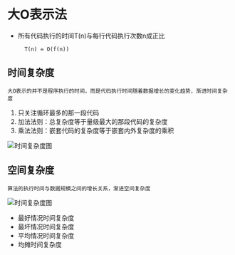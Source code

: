 # 大O表示法

- 所有代码执行的时间T(n)与每行代码执行次数n成正比
  ```
    T(n) = O(f(n))
  ```
## 时间复杂度
  `大O表示的并不是程序执行的时间，而是代码执行时间随着数据增长的变化趋势，渐进时间复杂度`
  
  1. 只关注循环最多的那一段代码
  2. 加法法则：总复杂度等于量级最大的那段代码的复杂度
  3. 乘法法则：嵌套代码的复杂度等于嵌套内外复杂度的乘积

<img src="/docs-page/assets/images/time-complex.jpg" alt="时间复杂度图" />

## 空间复杂度
  `算法的执行时间与数据规模之间的增长关系，渐进空间复杂度`

<img src="/docs-page/assets/images/f(n).jpg" alt="时间复杂度图" />

* 最好情况时间复杂度
* 最坏情况时间复杂度
* 平均情况时间复杂度
* 均摊时间复杂度
